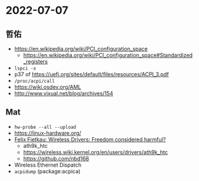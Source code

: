 # 2022-07-07

## 哲佑

- https://en.wikipedia.org/wiki/PCI_configuration_space
    - <https://en.wikipedia.org/wiki/PCI_configuration_space#Standardized_registers>
- `lspci -x`
- p37 of  <https://uefi.org/sites/default/files/resources/ACPI_3.pdf>
- `/proc/acpi/call`
- https://wiki.osdev.org/AML
- http://www.vixual.net/blog/archives/154

## Mat

- `hw-probe --all --upload`
- <https://linux-hardware.org/>
- [Felix Fietkau: Wireless Drivers: Freedom considered harmful?](https://www.youtube.com/watch?v=hiUosbhR0Wo)
    - ath9k_htc
    - <https://wireless.wiki.kernel.org/en/users/drivers/ath9k_htc>
    - <https://github.com/nbd168>
- Wireless Ethernet Dispatch
- `acpidump` (package:acpica)
